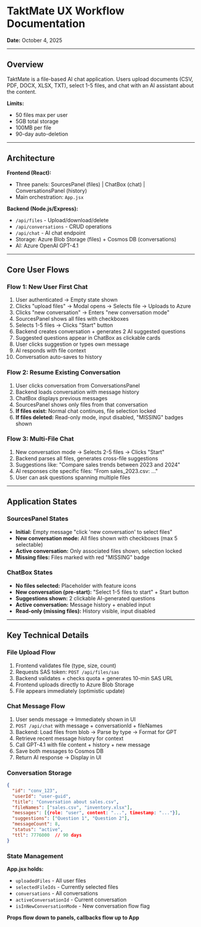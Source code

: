 # TaktMate UX Workflow Documentation

**Date:** October 4, 2025

---

## Overview

TaktMate is a file-based AI chat application. Users upload documents (CSV, PDF, DOCX, XLSX, TXT), select 1-5 files, and chat with an AI assistant about the content.

**Limits:**
- 50 files max per user
- 5GB total storage
- 100MB per file
- 90-day auto-deletion

---

## Architecture

**Frontend (React):**
- Three panels: SourcesPanel (files) | ChatBox (chat) | ConversationsPanel (history)
- Main orchestration: `App.jsx`

**Backend (Node.js/Express):**
- `/api/files` - Upload/download/delete
- `/api/conversations` - CRUD operations
- `/api/chat` - AI chat endpoint
- Storage: Azure Blob Storage (files) + Cosmos DB (conversations)
- AI: Azure OpenAI GPT-4.1

---

## Core User Flows

### Flow 1: New User First Chat

1. User authenticated → Empty state shown
2. Clicks "upload files" → Modal opens → Selects file → Uploads to Azure
3. Clicks "new conversation" → Enters "new conversation mode"
4. SourcesPanel shows all files with checkboxes
5. Selects 1-5 files → Clicks "Start" button
6. Backend creates conversation + generates 2 AI suggested questions
7. Suggested questions appear in ChatBox as clickable cards
8. User clicks suggestion or types own message
9. AI responds with file context
10. Conversation auto-saves to history

### Flow 2: Resume Existing Conversation

1. User clicks conversation from ConversationsPanel
2. Backend loads conversation with message history
3. ChatBox displays previous messages
4. SourcesPanel shows only files from that conversation
5. **If files exist:** Normal chat continues, file selection locked
6. **If files deleted:** Read-only mode, input disabled, "MISSING" badges shown

### Flow 3: Multi-File Chat

1. New conversation mode → Selects 2-5 files → Clicks "Start"
2. Backend parses all files, generates cross-file suggestions
3. Suggestions like: "Compare sales trends between 2023 and 2024"
4. AI responses cite specific files: "From sales_2023.csv: ..."
5. User can ask questions spanning multiple files

---

## Application States

### SourcesPanel States
- **Initial:** Empty message "click 'new conversation' to select files"
- **New conversation mode:** All files shown with checkboxes (max 5 selectable)
- **Active conversation:** Only associated files shown, selection locked
- **Missing files:** Files marked with red "MISSING" badge

### ChatBox States
- **No files selected:** Placeholder with feature icons
- **New conversation (pre-start):** "Select 1-5 files to start" + Start button
- **Suggestions shown:** 2 clickable AI-generated questions
- **Active conversation:** Message history + enabled input
- **Read-only (missing files):** History visible, input disabled

---

## Key Technical Details

### File Upload Flow
1. Frontend validates file (type, size, count)
2. Requests SAS token: `POST /api/files/sas`
3. Backend validates + checks quota + generates 10-min SAS URL
4. Frontend uploads directly to Azure Blob Storage
5. File appears immediately (optimistic update)

### Chat Message Flow
1. User sends message → Immediately shown in UI
2. `POST /api/chat` with message + conversationId + fileNames
3. Backend: Load files from blob → Parse by type → Format for GPT
4. Retrieve recent message history for context
5. Call GPT-4.1 with file content + history + new message
6. Save both messages to Cosmos DB
7. Return AI response → Display in UI

### Conversation Storage
```json
{
  "id": "conv_123",
  "userId": "user-guid",
  "title": "Conversation about sales.csv",
  "fileNames": ["sales.csv", "inventory.xlsx"],
  "messages": [{role: "user", content: "...", timestamp: "..."}],
  "suggestions": ["Question 1", "Question 2"],
  "messageCount": 8,
  "status": "active",
  "ttl": 7776000  // 90 days
}
```

### State Management
**App.jsx holds:**
- `uploadedFiles` - All user files
- `selectedFileIds` - Currently selected files
- `conversations` - All conversations
- `activeConversationId` - Current conversation
- `isInNewConversationMode` - New conversation flow flag

**Props flow down to panels, callbacks flow up to App**